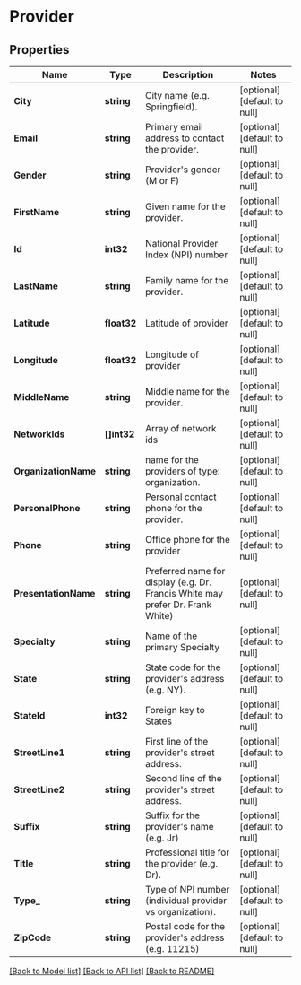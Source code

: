 # Provider

## Properties
Name | Type | Description | Notes
------------ | ------------- | ------------- | -------------
**City** | **string** | City name (e.g. Springfield). | [optional] [default to null]
**Email** | **string** | Primary email address to contact the provider. | [optional] [default to null]
**Gender** | **string** | Provider&#39;s gender (M or F) | [optional] [default to null]
**FirstName** | **string** | Given name for the provider. | [optional] [default to null]
**Id** | **int32** | National Provider Index (NPI) number | [optional] [default to null]
**LastName** | **string** | Family name for the provider. | [optional] [default to null]
**Latitude** | **float32** | Latitude of provider | [optional] [default to null]
**Longitude** | **float32** | Longitude of provider | [optional] [default to null]
**MiddleName** | **string** | Middle name for the provider. | [optional] [default to null]
**NetworkIds** | **[]int32** | Array of network ids | [optional] [default to null]
**OrganizationName** | **string** | name for the providers of type: organization. | [optional] [default to null]
**PersonalPhone** | **string** | Personal contact phone for the provider. | [optional] [default to null]
**Phone** | **string** | Office phone for the provider | [optional] [default to null]
**PresentationName** | **string** | Preferred name for display (e.g. Dr. Francis White may prefer Dr. Frank White) | [optional] [default to null]
**Specialty** | **string** | Name of the primary Specialty | [optional] [default to null]
**State** | **string** | State code for the provider&#39;s address (e.g. NY). | [optional] [default to null]
**StateId** | **int32** | Foreign key to States | [optional] [default to null]
**StreetLine1** | **string** | First line of the provider&#39;s street address. | [optional] [default to null]
**StreetLine2** | **string** | Second line of the provider&#39;s street address. | [optional] [default to null]
**Suffix** | **string** | Suffix for the provider&#39;s name (e.g. Jr) | [optional] [default to null]
**Title** | **string** | Professional title for the provider (e.g. Dr). | [optional] [default to null]
**Type_** | **string** | Type of NPI number (individual provider vs organization). | [optional] [default to null]
**ZipCode** | **string** | Postal code for the provider&#39;s address (e.g. 11215) | [optional] [default to null]

[[Back to Model list]](../README.md#documentation-for-models) [[Back to API list]](../README.md#documentation-for-api-endpoints) [[Back to README]](../README.md)


